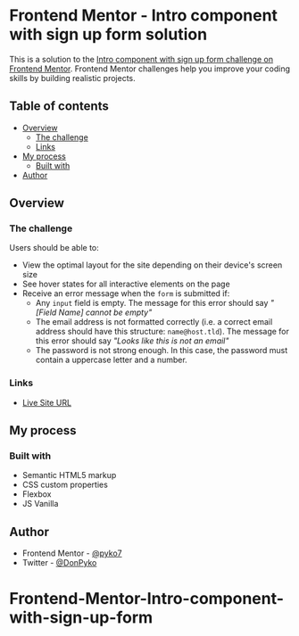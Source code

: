 # Frontend Mentor - Intro component with sign up form solution

This is a solution to the [Intro component with sign up form challenge on Frontend Mentor](https://www.frontendmentor.io/challenges/intro-component-with-signup-form-5cf91bd49edda32581d28fd1). Frontend Mentor challenges help you improve your coding skills by building realistic projects. 

## Table of contents

- [Overview](#overview)
  - [The challenge](#the-challenge)
  - [Links](#links)
- [My process](#my-process)
  - [Built with](#built-with)
- [Author](#author)


## Overview

### The challenge

Users should be able to:

- View the optimal layout for the site depending on their device's screen size
- See hover states for all interactive elements on the page
- Receive an error message when the `form` is submitted if:
  - Any `input` field is empty. The message for this error should say *"[Field Name] cannot be empty"*
  - The email address is not formatted correctly (i.e. a correct email address should have this structure: `name@host.tld`). The message for this error should say *"Looks like this is not an email"*
  - The password is not strong enough. In this case, the password must contain a uppercase letter and a number.


### Links

- [Live Site URL](https://pyko7.github.io/Frontend-Mentor-Intro-component-with-sign-up-form/)

## My process

### Built with

- Semantic HTML5 markup
- CSS custom properties
- Flexbox
- JS Vanilla


## Author

- Frontend Mentor - [@pyko7](https://www.frontendmentor.io/profile/pyko7)
- Twitter - [@DonPyko](https://www.twitter.com/DonPyko)
# Frontend-Mentor-Intro-component-with-sign-up-form
